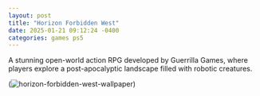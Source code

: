 ```yaml
---
layout: post
title: "Horizon Forbidden West"
date: 2025-01-21 09:12:24 -0400
categories: games ps5
---
```


A stunning open-world action RPG developed by Guerrilla Games, where players explore a post-apocalyptic landscape filled with robotic creatures.

(![horizon-forbidden-west-wallpaper](https://wallpapercat.com/w/full/4/a/c/12017-1920x1080-desktop-full-hd-horizon-forbidden-west-wallpaper.jpg))
